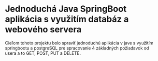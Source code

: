 <h1>Jednoduchá Java SpringBoot aplikácia s využitím databáz a webového servera</h1>
Cieľom tohoto projektu bolo spraviť jednoduchú aplikácia v jave s využitím springbootu a postgreSQL pre spracovanie 4 základných požiadavok od usera a to GET, POST, PUT a DELETE.
